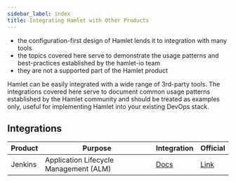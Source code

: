 ```yaml
---
sidebar_label: index
title: Integrating Hamlet with Other Products
---
```


* the configuration-first design of Hamlet lends it to integration with many tools
* the topics covered here serve to demonstrate the usage patterns and best-practices established by the hamlet-io team
* they are not a supported part of the Hamlet product

Hamlet can be easily integrated with a wide range of 3rd-party tools. The integrations covered here serve to document common usage patterns established by the Hamlet community and should be treated as examples only, useful for implementing Hamlet into your existing DevOps stack.

## Integrations

| Product | Purpose | Integration | Official |
|---------|---------|-------------|----------|
| Jenkins | Application Lifecycle Management (ALM) | [Docs](./jenkins/index) | [Link](https://www.jenkins.io/) |
